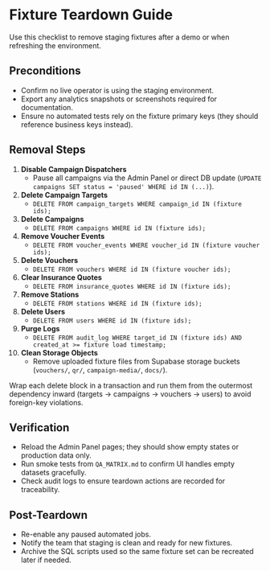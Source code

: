 # Fixture Teardown Guide

Use this checklist to remove staging fixtures after a demo or when refreshing
the environment.

## Preconditions

- Confirm no live operator is using the staging environment.
- Export any analytics snapshots or screenshots required for documentation.
- Ensure no automated tests rely on the fixture primary keys (they should
  reference business keys instead).

## Removal Steps

1. **Disable Campaign Dispatchers**
   - Pause all campaigns via the Admin Panel or direct DB update
     (`UPDATE campaigns SET status = 'paused' WHERE id IN (...)`).
2. **Delete Campaign Targets**
   - `DELETE FROM campaign_targets WHERE campaign_id IN (fixture ids);`
3. **Delete Campaigns**
   - `DELETE FROM campaigns WHERE id IN (fixture ids);`
4. **Remove Voucher Events**
   - `DELETE FROM voucher_events WHERE voucher_id IN (fixture voucher ids);`
5. **Delete Vouchers**
   - `DELETE FROM vouchers WHERE id IN (fixture voucher ids);`
6. **Clear Insurance Quotes**
   - `DELETE FROM insurance_quotes WHERE id IN (fixture ids);`
7. **Remove Stations**
   - `DELETE FROM stations WHERE id IN (fixture ids);`
8. **Delete Users**
   - `DELETE FROM users WHERE id IN (fixture ids);`
9. **Purge Logs**
   - `DELETE FROM audit_log WHERE target_id IN (fixture ids) AND created_at >= fixture load timestamp;`
10. **Clean Storage Objects**
    - Remove uploaded fixture files from Supabase storage buckets (`vouchers/`,
      `qr/`, `campaign-media/`, `docs/`).

Wrap each delete block in a transaction and run them from the outermost
dependency inward (targets → campaigns → vouchers → users) to avoid foreign-key
violations.

## Verification

- Reload the Admin Panel pages; they should show empty states or production data
  only.
- Run smoke tests from `QA_MATRIX.md` to confirm UI handles empty datasets
  gracefully.
- Check audit logs to ensure teardown actions are recorded for traceability.

## Post-Teardown

- Re-enable any paused automated jobs.
- Notify the team that staging is clean and ready for new fixtures.
- Archive the SQL scripts used so the same fixture set can be recreated later if
  needed.
